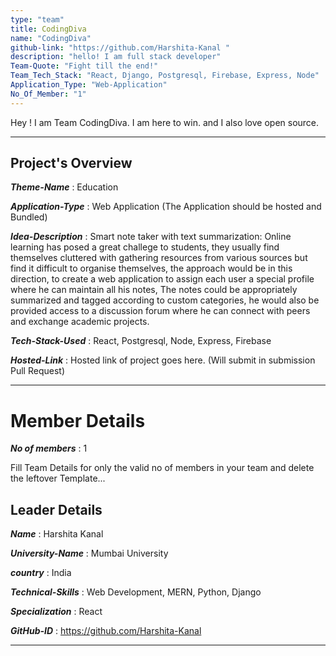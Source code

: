 ```yaml
---
type: "team"                   
title: CodingDiva
name: "CodingDiva"
github-link: "https://github.com/Harshita-Kanal "
description: "hello! I am full stack developer"
Team-Quote: "Fight till the end!"
Team_Tech_Stack: "React, Django, Postgresql, Firebase, Express, Node"
Application_Type: "Web-Application"
No_Of_Member: "1"
---
```


Hey ! I am Team CodingDiva. I am here to win. and I also love open source.

---

## Project's Overview

_**Theme-Name**_ : Education

_**Application-Type**_ :   Web Application  (The Application should be hosted and Bundled)

_**Idea-Description**_ :  Smart note taker with text summarization: Online learning has posed a great challege to students, they usually find themselves cluttered with gathering resources from various sources but find it difficult to organise themselves, the approach would be in this direction, to create a web application to assign each user a special profile where he can maintain all his notes, The notes could be appropriately summarized and tagged according to custom categories, he would also be provided access to a discussion forum where he can connect with peers and exchange academic projects.

_**Tech-Stack-Used**_ :  React, Postgresql, Node, Express, Firebase

<!-- _**GitHub-Link**_ :  https://github.com/Harshita-Kanal/Smart-Note-Taker -->

_**Hosted-Link**_ :    Hosted link of project goes here. (Will submit in submission Pull Request)

---

# Member Details

_**No of members**_ : 1

Fill Team Details for only the valid no of members in your team and delete the leftover Template...

## Leader Details

_**Name**_ : Harshita Kanal

_**University-Name**_ : Mumbai University

_**country**_ : India
 
_**Technical-Skills**_ : Web Development, MERN, Python, Django

_**Specialization**_ : React

_**GitHub-ID**_ :  https://github.com/Harshita-Kanal

---



